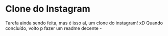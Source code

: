 # Clone do Instagram

Tarefa ainda sendo feita, mas é isso aí, um clone do instagram! xD
Quando concluído, volto p fazer um readme decente *-*